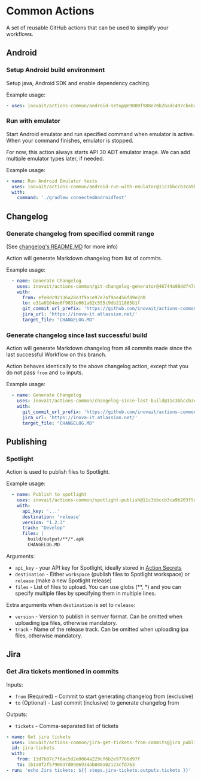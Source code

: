 # Common Actions

A set of reusable GitHub actions that can be used to simplify your workflows.

## Android

### Setup Android build environment

Setup java, Android SDK and enable dependency caching.

Example usage:

```yaml
- uses: inovait/actions-common/android-setup@e9000f988e70b2badc497cbeba33a31edd948043
```

### Run with emulator

Start Android emulator and run specified command when emulator is active. When your command finishes, emulator is stopped. 

For now, this action always starts API 30 ADT emulator image. We can add multiple emulator types later, if needed.

Example usage:

```yaml
- name: Run Android Emulator tests
  uses: inovait/actions-common/android-run-with-emulator@11c3bbccb3ca9b203f5a1dc125ef5e3547d1c077
  with:
    command: './gradlew connectedAndroidTest'
```

## Changelog

### Generate changelog from specified commit range

(See [changelog's README.MD](git-changelog-generator/README.MD) for more info)

Action will generate Markdown changelog from list of commits. 

Example usage:

```yaml
  - name: Generate Changelog
    uses: inovait/actions-common/git-changelog-generator@46744a98ddf47d8ec6c99e0b285a040c8ef16723
    with:
      from: efe8dc92136a28e3f9ace97e7af9ae456fd9e2d0
      to: e31a0104ee0f9831e061a62c555c9db211885b1f
      git_commit_url_prefix: 'https://github.com/inovait/actions-common/commit/'
      jira_url: 'https://inova-it.atlassian.net/'
      target_file: "CHANGELOG.MD"
```

### Generate changelog since last successful build

Action will generate Markdown changelog from all commits made since the last successful Workflow on this branch.

Action behaves identically to the above changelog action, except that you do not pass `from` and `to` inputs.

Example usage:

```yaml
  - name: Generate Changelog
    uses: inovait/actions-common/changelog-since-last-build@11c3bbccb3ca9b203f5a1dc125ef5e3547d1c077
    with:
      git_commit_url_prefix: 'https://github.com/inovait/actions-common/commit/'
      jira_url: 'https://inova-it.atlassian.net/'
      target_file: "CHANGELOG.MD"
```

## Publishing

### Spotlight

Action is used to publish files to Spotlight.

Example usage:

```yaml
  - name: Publish to spotlight
    uses: inovait/actions-common/spotlight-publish@11c3bbccb3ca9b203f5a1dc125ef5e3547d1c077
    with:
      api_key: '...'
      destination: 'release'
      version: "1.2.3"
      track: "Develop"
      files: |
        build/output/**/*.apk
        CHANGELOG.MD
```

Arguments:

* `api_key` - your API key for Spotlight, ideally stored in [Action Secrets](https://docs.github.com/en/actions/security-guides/encrypted-secrets)
* `destination` - Either `workspace` (publish files to Spotlight workspace) or `release` (make a new Spotlight release)
* `files` - List of files to upload. You can use globs (**, *) and you can specify multiple files by specifying them in multiple lines.

Extra arguments when `destination` is set to `release`:

* `version` - Version to publish in semver format. Can be omitted when uploading ipa files, otherwise mandatory.
* `track` - Name of the release track. Can be omitted when uploading ipa files, otherwise mandatory.

## Jira

### Get Jira tickets mentioned in commits

Inputs:

* `from` (Required) - Commit to start generating changelog from (exclusive)
* `to` (Optional) - Last commit (inclusive) to generate changelog from

Outputs:

* `tickets` - Comma-separated list of tickets

```yaml
- name: Get jira tickets
  uses: inovait/actions-common/jira-get-tickets-from-commits@jira_publish
  id: jira-tickets
  with:
    from: 13d7b87c7f6ac5d2e0064a229cf6b2e97766d97f
    to: 1b1a0f2f5790837d0986934ab080a02123cfd763
- run: 'echo Jira tickets: ${{ steps.jira-tickets.outputs.tickets }}'
```
